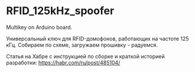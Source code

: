 # RFID_125kHz_spoofer
Multikey on Arduino board.

Универсальный ключ для RFID-домофонов, работающих на частоте 125 кГц. Собираем по схеме, загружаем прошивку - радуемся.

Статья на Хабре с инструкцией по сборке и краткой историей разработки: https://habr.com/ru/post/485104/

